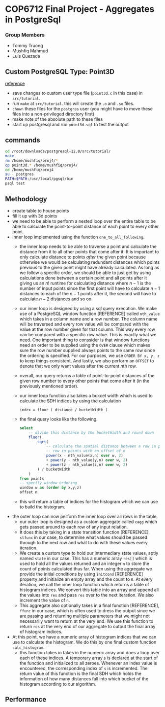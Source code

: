 # COP6712 Final Project - Aggregates in PostgreSql

### Group Members
- Tommy Truong
- Mushfiq Mahmud
- Luis Quezada

## Custom PostgreSQL Type: Point3D

[reference](https://www.postgresql.org/docs/current/xtypes.html)

* save changes to custom user type file (`point3d.c` in this case) in
	`src/tutorial`.
* run `make` at `src/tutorial`. this will create the `.o` and `.so` files.
* `chown` these files for the `postgres` user (you might have to move these
	files into a non-privileged directory first)
* make note of the absolute path to these files
* start up postgresql and run `point3d.sql` to test the output

## commands

```sh
cd /root/downloads/postgresql-12.8/src/tutorial/
make
rm /home/mushfiq/proj4/*
cp point3d.* /home/mushfiq/proj4/
cd /home/mushfiq/proj4
su - postgres
PATH=$PATH:/usr/local/pgsql/bin
psql test
```

## Methodology

* create table to house points
* fill it up with 3d points
* we need to be able to perform a nested loop over the entire table to be able
	to calculate the point-to-point distance of each point to every other point.
* inner loop implemented using the function `one_to_all_following`.
	* the inner loop needs to be able to traverse a point and calculate the
		distance from it to all other points that come after it. It is important
		to only calculate distance to points *after* the given point because
		otherwise we would be calculating redundant distances which points
		previous to the given point might have already calculated. As long as we
		follow a specific order, we should be able to just get by using
		calculations done between a certain point and all points after it giving
		us an $n!$ runtime for calculating distance where $n-1$ is the number of
		input points since the first point will have to calculate $n-1$ distances
		to each of the $n-1$ points after it, the second will have to calculate
		$n-2$ distances and so on.
	* our inner loop is designed by using a sql query execution. We make use of
		a PostgreSQL window function [REFERENCE] called `nth_value` which takes
		in a column name and a row number. The column name will be traversed and
		every row value will be compared with the value at the row number given
		for that column. This way every row can be compared with a specific row
		value. This is exactly what we need. One important thing to conssider is
		that window functions need an order to be supplied using the `OVER` clause
		which makes sure the row number supplied always points to the same row
		since the ordering is specified. For our purposes, we use `ORDER BY x, y,
		z` to keep things consistent. And lastly, we also perform an `OFFSET` to
		denote that we only want values after the current $n$th row.
	* overall, our query returns a table of point-to-point distances of the
		given row number to every other points that come after it (in the
		previously mentioned order).
	* our inner loop function also takes a bukcet width which is used to
		calculate the SDH indices by using the calculation

		```
		index = floor ( distance / bucketWidth )
		```

	* the final query looks like the following.

		```sql
		select
			-- divide this distance by the bucketWidth and round down
			floor(
				sqrt(
					-- calculate the spatial distance between a row in points to the nth
					-- row in points with an offset of n
					power(x - nth_value(x,n) over w, 2)
					+ power(y - nth_value(y,n) over w, 2)
					+ power(z - nth_value(z,n) over w, 2)
				) / bucketWidth
			)
		from points
		-- specify window ordering
		window w as (order by x,y,z)
		offset n
		```
	
	* this will return a table of indices for the histogram which we can use to
		build the histogram.
* the outer loop can now perform the inner loop over all rows in the table.
	* our outer loop is designed as a custom aggregate called `cagg` which gets
	passed around to each row of any input relation.
	* It does this by taking in a state transition function [REFERENCE],
		`stfunc` in our case, to determine what values should be passed through to
		the next row and what to do with these values every iteration.
	* We create a custom type to hold our intermediary state values, aptly named
		`state` in our case. This has a numeric array `res[]` which is used to
		hold all the values returned and an integer `n` to store the count of
		points calculated thus far. When using the aggregate we provide the
		initial conditions by using `initcond` [REFERENCE] property and initialize
		an empty array and the count to `0`. At every iteration, we call the inner
		loop function which returns a table of histogram indices. We convert this
		table into an array and append all the values into `res` and pass `res`
		over to the next iteration. We also increment the value of `n`.
	* This aggregate also optionally takes in a final function [REFERENCE],
		`ffunc` in our case, which is often used to dress the output since we are
		passing and returning multiple parameters that we might not necessarily
		want to return at the very end. We use this function to return `res` at
		the very end of our aggregate to output the final array of histogram
		indices.
* At this point, we have a numeric array of histogram indices that we can use
	to calculate the histogram. We do this by one final custom function
	`calc_histogram`.
	* this function takes in takes in the numeric array and does a loop over
		each of these indices. A temporary array `s` is declared at the start of
		the function and initialized to all zeroes. Whenever an index value is
		encountered, the corresponding index of `s` is incremented. The return
		value of this function is the final SDH which holds the information of
		how many distances fall into which bucket of the histogram according to
		our algorithm.

## Performance

